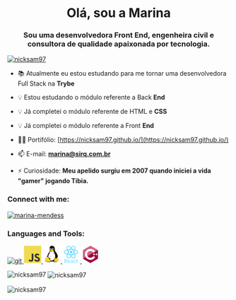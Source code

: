 <h1 align="center">Olá, sou a Marina</h1>
<h3 align="center">Sou uma desenvolvedora Front End, engenheira civil e consultora de qualidade apaixonada por tecnologia.</h3>

<p align="left"> <a href="https://github.com/ryo-ma/github-profile-trophy"><img src="https://github-profile-trophy.vercel.app/?username=nicksam97" alt="nicksam97" /></a> </p>

- 📚 Atualmente eu estou estudando para me tornar uma desenvolvedora Full Stack na **Trybe**

- 💡 Estou estudando o módulo referente a Back **End**

- 💡 Já completei o módulo referente de HTML e **CSS**

- 💡 Já completei o módulo referente a Front **End**

- 👨‍💻 Portifólio: [https://nicksam97.github.io/](https://nicksam97.github.io/)

- 📫 E-mail: **marina@sirq.com.br**

- ⚡ Curiosidade: **Meu apelido surgiu em 2007 quando iniciei a vida "gamer" jogando Tibia.**

<h3 align="left">Connect with me:</h3>
<p align="left">
<a href="https://linkedin.com/in/marina-mendess" target="blank"><img align="center" src="https://raw.githubusercontent.com/rahuldkjain/github-profile-readme-generator/master/src/images/icons/Social/linked-in-alt.svg" alt="marina-mendess" height="30" width="40" /></a>
</p>

<h3 align="left">Languages and Tools:</h3>
<p align="left"> <a href="https://git-scm.com/" target="_blank" rel="noreferrer"> <img src="https://www.vectorlogo.zone/logos/git-scm/git-scm-icon.svg" alt="git" width="40" height="40"/> </a> <a href="https://developer.mozilla.org/en-US/docs/Web/JavaScript" target="_blank" rel="noreferrer"> <img src="https://raw.githubusercontent.com/devicons/devicon/master/icons/javascript/javascript-original.svg" alt="javascript" width="40" height="40"/> </a> <a href="https://www.linux.org/" target="_blank" rel="noreferrer"> <img src="https://raw.githubusercontent.com/devicons/devicon/master/icons/linux/linux-original.svg" alt="linux" width="40" height="40"/> </a> <a href="https://reactjs.org/" target="_blank" rel="noreferrer"> <img src="https://raw.githubusercontent.com/devicons/devicon/master/icons/react/react-original-wordmark.svg" alt="react" width="40" height="40"/> </a> <a href="https://www.w3schools.com/cpp/" target="_blank" rel="noreferrer"> <img src="https://raw.githubusercontent.com/devicons/devicon/master/icons/cplusplus/cplusplus-original.svg" alt="cplusplus" width="40" height="40"/> </a></p>

<p><img align="left" src="https://github-readme-stats.vercel.app/api/top-langs?username=nicksam97&show_icons=true&locale=en&layout=compact" alt="nicksam97" /></p>

<p>&nbsp;<img align="center" src="https://github-readme-stats.vercel.app/api?username=nicksam97&show_icons=true&locale=en" alt="nicksam97" /></p>

<p><img align="center" src="https://github-readme-streak-stats.herokuapp.com/?user=nicksam97&" alt="nicksam97" /></p>
